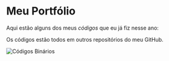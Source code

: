 # Meu **Portfólio**

Aqui estão alguns dos meus *códigos* que eu já fiz nesse ano:

Os códigos estão todos em outros repositórios do meu GitHub.

![Códigos Binários](imagens/Código.webp "Imagem bonita de Código")
